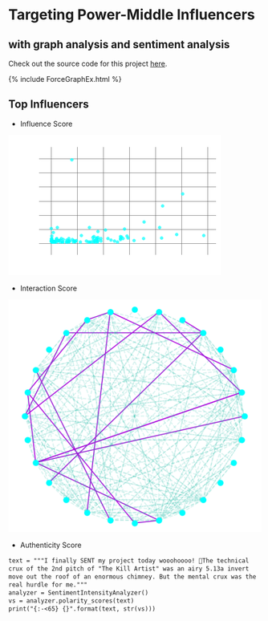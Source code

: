 # Targeting Power-Middle Influencers


## with graph analysis and sentiment analysis

Check out the source code for this project [here](https://github.com/sdmirch/instagram-influencer-graph).

{% include ForceGraphEx.html %}


## Top Influencers
- Influence Score

![Likes and Follows within network](images/DegreeEigenvector_presentation.png)

- Interaction Score

![Likes and Follows within network](images/LikesExampleNetwork.png)


- Authenticity Score

```
text = """I finally SENT my project today wooohoooo! 🎊The technical crux of the 2nd pitch of "The Kill Artist" was an airy 5.13a invert move out the roof of an enormous chimney. But the mental crux was the real hurdle for me."""
analyzer = SentimentIntensityAnalyzer()
vs = analyzer.polarity_scores(text)
print("{:-<65} {}".format(text, str(vs)))
```
